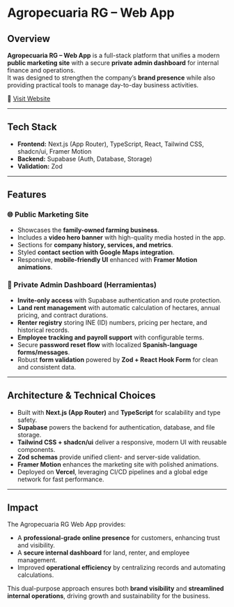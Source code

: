 # Agropecuaria RG – Web App

## Overview
**Agropecuaria RG – Web App** is a full-stack platform that unifies a modern **public marketing site** with a secure **private admin dashboard** for internal finance and operations.  
It was designed to strengthen the company’s **brand presence** while also providing practical tools to manage day-to-day business activities.

🔗 [Visit Website](https://agropecuariarg.vercel.app/)

---

## Tech Stack
- **Frontend:** Next.js (App Router), TypeScript, React, Tailwind CSS, shadcn/ui, Framer Motion  
- **Backend:** Supabase (Auth, Database, Storage)  
- **Validation:** Zod  

---

## Features

### 🌐 Public Marketing Site
- Showcases the **family-owned farming business**.  
- Includes a **video hero banner** with high-quality media hosted in the app.  
- Sections for **company history, services, and metrics**.  
- Styled **contact section with Google Maps integration**.  
- Responsive, **mobile-friendly UI** enhanced with **Framer Motion animations**.  

### 🔐 Private Admin Dashboard (Herramientas)
- **Invite-only access** with Supabase authentication and route protection.  
- **Land rent management** with automatic calculation of hectares, annual pricing, and contract durations.  
- **Renter registry** storing INE (ID) numbers, pricing per hectare, and historical records.  
- **Employee tracking and payroll support** with configurable terms.  
- Secure **password reset flow** with localized **Spanish-language forms/messages**.  
- Robust **form validation** powered by **Zod + React Hook Form** for clean and consistent data.  

---

## Architecture & Technical Choices
- Built with **Next.js (App Router)** and **TypeScript** for scalability and type safety.  
- **Supabase** powers the backend for authentication, database, and file storage.  
- **Tailwind CSS + shadcn/ui** deliver a responsive, modern UI with reusable components.  
- **Zod schemas** provide unified client- and server-side validation.  
- **Framer Motion** enhances the marketing site with polished animations.  
- Deployed on **Vercel**, leveraging CI/CD pipelines and a global edge network for fast performance.  

---

## Impact
The Agropecuaria RG Web App provides:  
- A **professional-grade online presence** for customers, enhancing trust and visibility.  
- A **secure internal dashboard** for land, renter, and employee management.  
- Improved **operational efficiency** by centralizing records and automating calculations.  

This dual-purpose approach ensures both **brand visibility** and **streamlined internal operations**, driving growth and sustainability for the business.  
